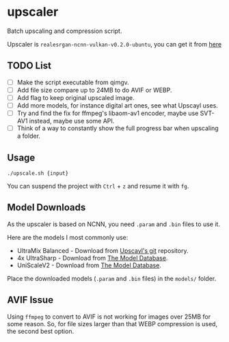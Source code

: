 # upscaler
Batch upscaling and compression script.

Upscaler is `realesrgan-ncnn-vulkan-v0.2.0-ubuntu`, you can get it from [here](https://github.com/xinntao/Real-ESRGAN-ncnn-vulkan].)

## TODO List

- [ ] Make the script executable from qimgv. 
- [ ] Add file size compare up to 24MB to do AVIF or WEBP.
- [ ] Add flag to keep original upscaled image. 
- [ ] Add more models, for instance digital art ones, see what Upscayl uses. 
- [ ] Try and find the fix for ffmpeg's libaom-av1 encoder, maybe use SVT-AV1 instead, maybe use some API. 
- [ ] Think of a way to constantly show the full progress bar when upscaling a folder.

## Usage

`./upscale.sh {input}`

You can suspend the project with `Ctrl` + `z` and resume it with `fg`.

## Model Downloads

As the upscaler is based on NCNN, you need `.param` and `.bin` files to use it.

Here are the models I most commonly use:
- UltraMix Balanced - Download from [Upscayl's git](https://github.com/upscayl/upscayl/tree/main/resources/models) repository.
- 4x UltraSharp - Download from [The Model Database](https://upscale.wiki/wiki/Model_Database).
- UniScaleV2 - Download from [The Model Database](https://upscale.wiki/wiki/Model_Database).

Place the downloaded models (`.param` and `.bin` files) in the `models/` folder.

## AVIF Issue

Using `ffmpeg` to convert to AVIF is not working for images over 25MB for some reason.
So, for file sizes larger than that WEBP compression is used, the second best option.
